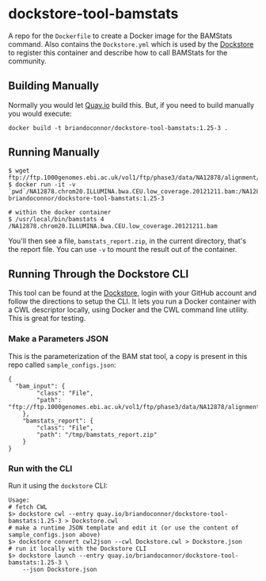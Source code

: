 # dockstore-tool-bamstats

A repo for the `Dockerfile` to create a Docker image for the BAMStats command. Also contains the
`Dockstore.yml` which is used by the [Dockstore](http://www.dockstore.org) to register
this container and describe how to call BAMStats for the community.

## Building Manually

Normally you would let [Quay.io](http://quay.io) build this.  But, if you need to build
manually you would execute:

    docker build -t briandoconnor/dockstore-tool-bamstats:1.25-3 .

## Running Manually

```
$ wget ftp://ftp.1000genomes.ebi.ac.uk/vol1/ftp/phase3/data/NA12878/alignment/NA12878.chrom20.ILLUMINA.bwa.CEU.low_coverage.20121211.bam
$ docker run -it -v `pwd`/NA12878.chrom20.ILLUMINA.bwa.CEU.low_coverage.20121211.bam:/NA12878.chrom20.ILLUMINA.bwa.CEU.low_coverage.20121211.bam briandoconnor/dockstore-tool-bamstats:1.25-3

# within the docker container
$ /usr/local/bin/bamstats 4 /NA12878.chrom20.ILLUMINA.bwa.CEU.low_coverage.20121211.bam
```
You'll then see a file, `bamstats_report.zip`, in the current directory, that's the report file. You can use `-v` to mount the result out of the container.

## Running Through the Dockstore CLI

This tool can be found at the [Dockstore](https://dockstore.org), login with your GitHub account and follow the 
directions to setup the CLI.  It lets you run a Docker container with a CWL descriptor locally, using Docker and the CWL command
line utility.  This is great for testing.

### Make a Parameters JSON

This is the parameterization of the BAM stat tool, a copy is present in this repo called `sample_configs.json`:

```
{
  "bam_input": {
        "class": "File",
        "path": "ftp://ftp.1000genomes.ebi.ac.uk/vol1/ftp/phase3/data/NA12878/alignment/NA12878.chrom20.ILLUMINA.bwa.CEU.low_coverage.20121211.bam"
    },
    "bamstats_report": {
        "class": "File",
        "path": "/tmp/bamstats_report.zip"
    }
}
```

### Run with the CLI

Run it using the `dockstore` CLI:

```
Usage:
# fetch CWL
$> dockstore cwl --entry quay.io/briandoconnor/dockstore-tool-bamstats:1.25-3 > Dockstore.cwl
# make a runtime JSON template and edit it (or use the content of sample_configs.json above)
$> dockstore convert cwl2json --cwl Dockstore.cwl > Dockstore.json
# run it locally with the Dockstore CLI
$> dockstore launch --entry quay.io/briandoconnor/dockstore-tool-bamstats:1.25-3 \
    --json Dockstore.json
```
